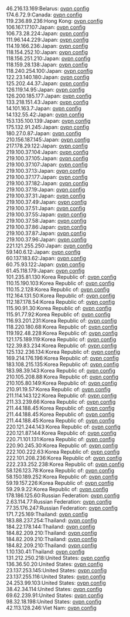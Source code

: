 46.216.13.169:Belarus: [ovpn config](vpn/46_216_13_169.ovpn)  
174.6.72.9:Canada: [ovpn config](vpn/174_6_72_9.ovpn)  
119.236.89.236:Hong Kong: [ovpn config](vpn/119_236_89_236.ovpn)  
106.167.17.107:Japan: [ovpn config](vpn/106_167_17_107.ovpn)  
106.73.28.224:Japan: [ovpn config](vpn/106_73_28_224.ovpn)  
111.96.144.229:Japan: [ovpn config](vpn/111_96_144_229.ovpn)  
114.19.166.236:Japan: [ovpn config](vpn/114_19_166_236.ovpn)  
118.154.252.10:Japan: [ovpn config](vpn/118_154_252_10.ovpn)  
118.156.251.210:Japan: [ovpn config](vpn/118_156_251_210.ovpn)  
118.159.28.138:Japan: [ovpn config](vpn/118_159_28_138.ovpn)  
118.240.254.100:Japan: [ovpn config](vpn/118_240_254_100.ovpn)  
122.23.140.180:Japan: [ovpn config](vpn/122_23_140_180.ovpn)  
125.202.44.37:Japan: [ovpn config](vpn/125_202_44_37.ovpn)  
126.119.14.95:Japan: [ovpn config](vpn/126_119_14_95.ovpn)  
126.200.185.177:Japan: [ovpn config](vpn/126_200_185_177.ovpn)  
133.218.151.43:Japan: [ovpn config](vpn/133_218_151_43.ovpn)  
14.101.163.7:Japan: [ovpn config](vpn/14_101_163_7.ovpn)  
14.132.55.42:Japan: [ovpn config](vpn/14_132_55_42.ovpn)  
153.135.100.139:Japan: [ovpn config](vpn/153_135_100_139.ovpn)  
175.132.91.245:Japan: [ovpn config](vpn/175_132_91_245.ovpn)  
180.27.0.87:Japan: [ovpn config](vpn/180_27_0_87.ovpn)  
210.156.187.145:Japan: [ovpn config](vpn/210_156_187_145.ovpn)  
217.178.29.122:Japan: [ovpn config](vpn/217_178_29_122.ovpn)  
219.100.37.104:Japan: [ovpn config](vpn/219_100_37_104.ovpn)  
219.100.37.105:Japan: [ovpn config](vpn/219_100_37_105.ovpn)  
219.100.37.107:Japan: [ovpn config](vpn/219_100_37_107.ovpn)  
219.100.37.13:Japan: [ovpn config](vpn/219_100_37_13.ovpn)  
219.100.37.177:Japan: [ovpn config](vpn/219_100_37_177.ovpn)  
219.100.37.182:Japan: [ovpn config](vpn/219_100_37_182.ovpn)  
219.100.37.19:Japan: [ovpn config](vpn/219_100_37_19.ovpn)  
219.100.37.31:Japan: [ovpn config](vpn/219_100_37_31.ovpn)  
219.100.37.49:Japan: [ovpn config](vpn/219_100_37_49.ovpn)  
219.100.37.51:Japan: [ovpn config](vpn/219_100_37_51.ovpn)  
219.100.37.55:Japan: [ovpn config](vpn/219_100_37_55.ovpn)  
219.100.37.58:Japan: [ovpn config](vpn/219_100_37_58.ovpn)  
219.100.37.86:Japan: [ovpn config](vpn/219_100_37_86.ovpn)  
219.100.37.87:Japan: [ovpn config](vpn/219_100_37_87.ovpn)  
219.100.37.96:Japan: [ovpn config](vpn/219_100_37_96.ovpn)  
221.121.255.250:Japan: [ovpn config](vpn/221_121_255_250.ovpn)  
59.140.6.12:Japan: [ovpn config](vpn/59_140_6_12.ovpn)  
60.137.183.62:Japan: [ovpn config](vpn/60_137_183_62.ovpn)  
60.75.93.122:Japan: [ovpn config](vpn/60_75_93_122.ovpn)  
61.45.118.179:Japan: [ovpn config](vpn/61_45_118_179.ovpn)  
101.235.81.130:Korea Republic of: [ovpn config](vpn/101_235_81_130.ovpn)  
110.15.190.103:Korea Republic of: [ovpn config](vpn/110_15_190_103.ovpn)  
110.15.2.128:Korea Republic of: [ovpn config](vpn/110_15_2_128.ovpn)  
112.164.131.50:Korea Republic of: [ovpn config](vpn/112_164_131_50.ovpn)  
112.187.178.54:Korea Republic of: [ovpn config](vpn/112_187_178_54.ovpn)  
115.90.91.30:Korea Republic of: [ovpn config](vpn/115_90_91_30.ovpn)  
115.91.77.92:Korea Republic of: [ovpn config](vpn/115_91_77_92.ovpn)  
116.93.201.231:Korea Republic of: [ovpn config](vpn/116_93_201_231.ovpn)  
118.220.180.68:Korea Republic of: [ovpn config](vpn/118_220_180_68.ovpn)  
119.192.48.228:Korea Republic of: [ovpn config](vpn/119_192_48_228.ovpn)  
121.175.189.119:Korea Republic of: [ovpn config](vpn/121_175_189_119.ovpn)  
122.39.83.234:Korea Republic of: [ovpn config](vpn/122_39_83_234.ovpn)  
125.132.236.134:Korea Republic of: [ovpn config](vpn/125_132_236_134.ovpn)  
169.214.176.196:Korea Republic of: [ovpn config](vpn/169_214_176_196.ovpn)  
183.108.215.135:Korea Republic of: [ovpn config](vpn/183_108_215_135.ovpn)  
183.98.39.143:Korea Republic of: [ovpn config](vpn/183_98_39_143.ovpn)  
210.105.208.88:Korea Republic of: [ovpn config](vpn/210_105_208_88.ovpn)  
210.105.80.149:Korea Republic of: [ovpn config](vpn/210_105_80_149.ovpn)  
210.91.19.57:Korea Republic of: [ovpn config](vpn/210_91_19_57.ovpn)  
211.114.143.122:Korea Republic of: [ovpn config](vpn/211_114_143_122.ovpn)  
211.33.239.66:Korea Republic of: [ovpn config](vpn/211_33_239_66.ovpn)  
211.44.188.45:Korea Republic of: [ovpn config](vpn/211_44_188_45.ovpn)  
211.44.188.45:Korea Republic of: [ovpn config](vpn/211_44_188_45.ovpn)  
211.44.188.45:Korea Republic of: [ovpn config](vpn/211_44_188_45.ovpn)  
220.121.244.143:Korea Republic of: [ovpn config](vpn/220_121_244_143.ovpn)  
220.121.87.144:Korea Republic of: [ovpn config](vpn/220_121_87_144.ovpn)  
220.71.101.131:Korea Republic of: [ovpn config](vpn/220_71_101_131.ovpn)  
220.90.245.30:Korea Republic of: [ovpn config](vpn/220_90_245_30.ovpn)  
222.100.222.63:Korea Republic of: [ovpn config](vpn/222_100_222_63.ovpn)  
222.101.208.236:Korea Republic of: [ovpn config](vpn/222_101_208_236.ovpn)  
222.233.252.238:Korea Republic of: [ovpn config](vpn/222_233_252_238.ovpn)  
58.126.123.78:Korea Republic of: [ovpn config](vpn/58_126_123_78.ovpn)  
58.150.189.252:Korea Republic of: [ovpn config](vpn/58_150_189_252.ovpn)  
59.19.157.226:Korea Republic of: [ovpn config](vpn/59_19_157_226.ovpn)  
59.29.9.22:Korea Republic of: [ovpn config](vpn/59_29_9_22.ovpn)  
178.186.125.60:Russian Federation: [ovpn config](vpn/178_186_125_60.ovpn)  
2.63.114.77:Russian Federation: [ovpn config](vpn/2_63_114_77.ovpn)  
77.35.176.247:Russian Federation: [ovpn config](vpn/77_35_176_247.ovpn)  
171.7.25.169:Thailand: [ovpn config](vpn/171_7_25_169.ovpn)  
183.88.237.254:Thailand: [ovpn config](vpn/183_88_237_254.ovpn)  
184.22.178.144:Thailand: [ovpn config](vpn/184_22_178_144.ovpn)  
184.82.209.210:Thailand: [ovpn config](vpn/184_82_209_210.ovpn)  
184.82.209.210:Thailand: [ovpn config](vpn/184_82_209_210.ovpn)  
184.82.209.210:Thailand: [ovpn config](vpn/184_82_209_210.ovpn)  
1.10.130.41:Thailand: [ovpn config](vpn/1_10_130_41.ovpn)  
131.212.250.218:United States: [ovpn config](vpn/131_212_250_218.ovpn)  
136.36.50.20:United States: [ovpn config](vpn/136_36_50_20.ovpn)  
23.137.253.145:United States: [ovpn config](vpn/23_137_253_145.ovpn)  
23.137.255.116:United States: [ovpn config](vpn/23_137_255_116.ovpn)  
24.253.99.103:United States: [ovpn config](vpn/24_253_99_103.ovpn)  
38.42.34.114:United States: [ovpn config](vpn/38_42_34_114.ovpn)  
69.62.239.91:United States: [ovpn config](vpn/69_62_239_91.ovpn)  
98.32.18.198:United States: [ovpn config](vpn/98_32_18_198.ovpn)  
42.113.128.246:Viet Nam: [ovpn config](vpn/42_113_128_246.ovpn)  
